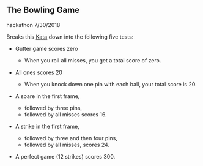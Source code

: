 ## The Bowling Game 
hackathon 7/30/2018


Breaks this [Kata](http://www.peterprovost.org/blog/2012/05/02/kata-the-only-way-to-learn-tdd/)
down into the following five tests:

- Gutter game scores zero 
  - When you roll all misses, you get a total score of zero.
  
- All ones scores 20 
  - When you knock down one pin with each ball, your total score is 20.
  
- A spare in the first frame, 
  - followed by three pins, 
  - followed by all misses scores 16.

- A strike in the first frame, 
  - followed by three and then four pins, 
  - followed by all misses, scores 24.

- A perfect game (12 strikes) scores 300.
